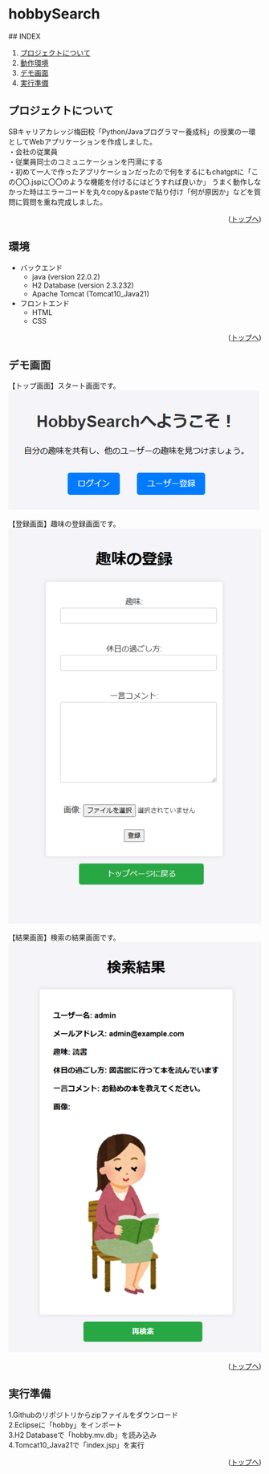 # hobbySearch

<div id="top"></div>
## INDEX

1. [プロジェクトについて](#プロジェクトについて)
2. [動作環境](#環境)
3. [デモ画面](#デモ画面)
4. [実行準備](#実行準備)

## プロジェクトについて
SBキャリアカレッジ梅田校「Python/Javaプログラマー養成科」の授業の一環としてWebアプリケーションを作成しました。<br>
・会社の従業員<br>
・従業員同士のコミュニケーションを円滑にする<br>
・初めて一人で作ったアプリケーションだったので何をするにもchatgptに「この〇〇.jspに〇〇のような機能を付けるにはどうすれば良いか」
うまく動作しなかった時はエラーコードを丸々copy＆pasteで貼り付け「何が原因か」などを質問に質問を重ね完成しました。

<p align="right">(<a href="#top">トップへ</a>)</p>

## 環境
- バックエンド
    - java (version 22.0.2)
    - H2 Database (version 2.3.232)
    - Apache Tomcat (Tomcat10_Java21)
- フロントエンド
    - HTML
    - CSS

<p align="right">(<a href="#top">トップへ</a>)</p>

## デモ画面
【トップ画面】スタート画面です。<br>
![TOP](img/top.png)<br>

【登録画面】趣味の登録画面です。<br>
![TEST](img/hobby.png)<br>

【結果画面】検索の結果画面です。 <br>
![RESULT](img/result.png)<br>

<p align="right">(<a href="#top">トップへ</a>)</p>

## 実行準備
1.Githubのリポジトリからzipファイルをダウンロード<br>
2.Eclipseに「hobby」をインポート<br>
3.H2 Databaseで「hobby.mv.db」を読み込み<br>
4.Tomcat10_Java21で「index.jsp」を実行<br>

<p align="right">(<a href="#top">トップへ</a>)</p>
